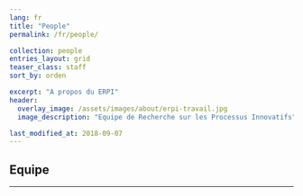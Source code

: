 ```yaml
---
lang: fr
title: "People"
permalink: /fr/people/

collection: people
entries_layout: grid
teaser_class: staff
sort_by: orden 

excerpt: "A propos du ERPI"
header:
  overlay_image: /assets/images/about/erpi-travail.jpg
  image_description: "Equipe de Recherche sur les Processus Innovatifs"

last_modified_at: 2018-09-07
---
```




## Equipe
--- 
